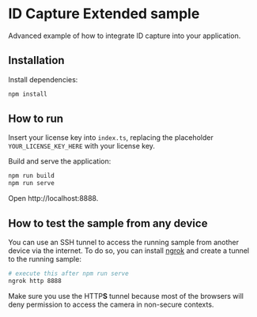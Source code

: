 # ID Capture Extended sample

Advanced example of how to integrate ID capture into your application.

## Installation

Install dependencies:

```bash
npm install
```

## How to run

Insert your license key into `index.ts`, replacing the placeholder `YOUR_LICENSE_KEY_HERE` with your license key.

Build and serve the application:

```bash
npm run build
npm run serve
```

Open http://localhost:8888.

## How to test the sample from any device

You can use an SSH tunnel to access the running sample from another device via the internet. To do so, you can install [ngrok](https://ngrok.com/) and create a tunnel to the running sample:

```bash
# execute this after npm run serve
ngrok http 8888
```

Make sure you use the HTTP**S** tunnel because most of the browsers will deny permission to access the camera in non-secure contexts.
